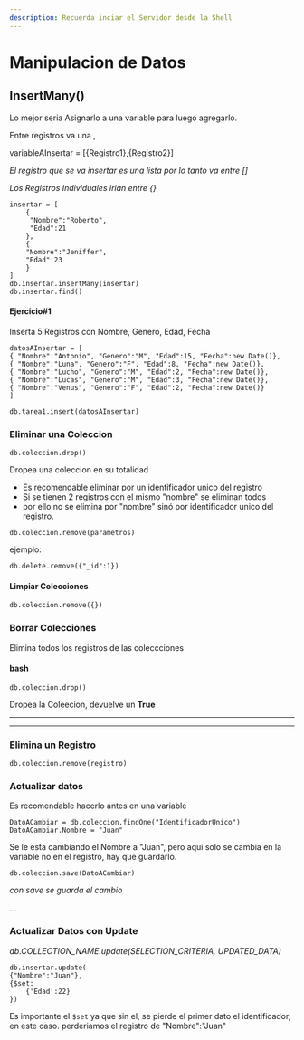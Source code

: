 ```yaml
---
description: Recuerda inciar el Servidor desde la Shell
---
```


# Manipulacion de Datos

## InsertMany()

Lo mejor seria Asignarlo a una variable para luego agregarlo.

Entre registros va una ,&#x20;

variableAInsertar = \[{Registro1},{Registro2}]

_El registro que se va insertar es una lista por lo tanto va entre \[]_

_Los Registros Individuales irian entre {}_

```
insertar = [
    {
     "Nombre":"Roberto",
     "Edad":21 
    },
    {
    "Nombre":"Jeniffer",
    "Edad":23
    }
]
db.insertar.insertMany(insertar)
db.insertar.find()
```

#### Ejercicio#1

Inserta 5 Registros con Nombre, Genero, Edad, Fecha

```
datosAInsertar = [
{ "Nombre":"Antonio", "Genero":"M", "Edad":15, "Fecha":new Date()},
{ "Nombre":"Luna", "Genero":"F", "Edad":8, "Fecha":new Date()},
{ "Nombre":"Lucho", "Genero":"M", "Edad":2, "Fecha":new Date()},
{ "Nombre":"Lucas", "Genero":"M", "Edad":3, "Fecha":new Date()},
{ "Nombre":"Venus", "Genero":"F", "Edad":2, "Fecha":new Date()}
]

db.tarea1.insert(datosAInsertar)
```

### Eliminar una Coleccion

```
db.coleccion.drop()
```

Dropea una coleccion en su totalidad

* Es recomendable eliminar por un identificador unico del registro
* Si se tienen 2 registros con el mismo "nombre" se eliminan todos
* por ello no se elimina por "nombre" sinó por identificador unico del registro.

```
db.coleccion.remove(parametros)
```

ejemplo:

```
db.delete.remove({"_id":1})
```

#### Limpiar Colecciones

```
db.coleccion.remove({})
```

###

### Borrar Colecciones&#x20;

Elimina todos los registros de las coleccciones

#### bash

```
db.coleccion.drop()
```

Dropea la Coleecion, devuelve un **True**

****

****





### Elimina un Registro

```
db.coleccion.remove(registro)
```



### Actualizar datos

Es recomendable hacerlo antes en una variable

```
DatoACambiar = db.coleccion.findOne("IdentificadorUnico")
DatoACambiar.Nombre = "Juan"
```

Se le esta cambiando el Nombre a "Juan", pero aqui solo se cambia en la variable no en el registro, hay que guardarlo.

```
db.coleccion.save(DatoACambiar)
```

_con save se guarda el cambio_

__

### Actualizar Datos con Update

_db.COLLECTION\_NAME.update(SELECTION\_CRITERIA, UPDATED\_DATA)_

```
db.insertar.update(
{"Nombre":"Juan"},
{$set:
    {'Edad':22}
})
```

Es importante el `$set` ya que sin el, se pierde el primer dato el identificador, en este caso. perderiamos el registro de "Nombre":"Juan"



